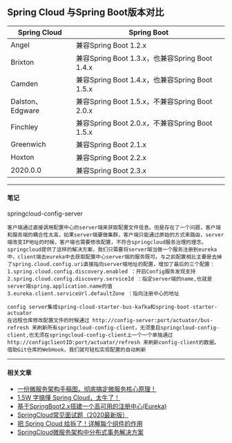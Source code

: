 ## Spring Cloud 与Spring Boot版本对比

| Spring Cloud     | Spring Boot                                    |
| ---------------- | ---------------------------------------------- |
| Angel            | 兼容Spring Boot 1.2.x                          |
| Brixton          | 兼容Spring Boot 1.3.x，也兼容Spring Boot 1.4.x |
| Camden           | 兼容Spring Boot 1.4.x，也兼容Spring Boot 1.5.x |
| Dalston、Edgware | 兼容Spring Boot 1.5.x，不兼容Spring Boot 2.0.x |
| Finchley         | 兼容Spring Boot 2.0.x，不兼容Spring Boot 1.5.x |
| Greenwich        | 兼容Spring Boot 2.1.x                          |
| Hoxton           | 兼容Spring Boot 2.2.x                          |
| 2020.0.0         | 兼容Spring Boot 2.3.x                          |

------
#### 笔记
springcloud-config-server
```
客户端通过直接调用配置中心的server端来获取配置文件信息。但是存在了一个问题，客户端和服务端的耦合性太高，如果server端要做集群，客户端只能通过原始的方式来路由，server端改变IP地址的时候，客户端也需要修改配置，不符合springcloud服务治理的理念。
springcloud提供了这样的解决方案，我们只需要将server端当做一个服务注册到eureka中，client端去eureka中去获取配置中心server端的服务既可。与之前配置相比主要是去掉了spring.cloud.config.uri直接指向server端地址的配置，增加了最后的三个配置：
1.spring.cloud.config.discovery.enabled ：开启Config服务发现支持
2.spring.cloud.config.discovery.serviceId ：指定server端的name,也就是server端spring.application.name的值
3.eureka.client.serviceUrl.defaultZone ：指向注册中心的地址

config server集成spring-cloud-starter-bus-kafka和spring-boot-starter-actuator 
在远程仓库修改配置文件的时候通过 http://config-server:port/actuator/bus-refresh 来刷新所有springcloud-config-client，无须重启springcloud-config-client,也无须在springcloud-config-client上一个一个单独通过 http://configclientID:port/actuator/refresh 来刷新config-client的数据。
借助Git仓库的WebHook，我们就可轻松实现配置的自动刷新
```

--------

#### 相关文章

- [一份微服务架构手稿图，彻底搞定微服务核心原理！](https://mp.weixin.qq.com/s/c3fQsf7oNOk9xfA95CtKHw)
- [1.5W 字搞懂 Spring Cloud，太牛了！](https://mp.weixin.qq.com/s/EHPKm50KmHq_KZIHyVef3A)
- [基于SpringBoot2.x搭建一个高可用的注册中心(Eureka)](https://mp.weixin.qq.com/s/9PYHN7qRA3YF65Fr8mYn4Q)
- [SpringCloud常见面试题（2020最新版）](https://mp.weixin.qq.com/s/AHx8ObXStSOZteCMV8i-Nw)
- [把 Spring Cloud 给拆了！详解每个组件的作用](https://mp.weixin.qq.com/s/hi0jgVmqoG_ya7xFFwpxAw)
- [SpringCloud微服务架构中分布式事务解决方案](https://mp.weixin.qq.com/s/3i1QA5th4C9GRw17jlovxQ)
